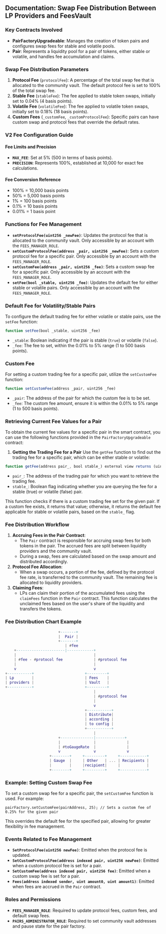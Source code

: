 ## Documentation: Swap Fee Distribution Between LP Providers and FeesVault

### Key Contracts Involved
- **PairFactoryUpgradeable**: Manages the creation of token pairs and configures swap fees for stable and volatile pools.
- **Pair**: Represents a liquidity pool for a pair of tokens, either stable or volatile, and handles fee accumulation and claims.

### Swap Fee Distribution Parameters
1. **Protocol Fee** (`protocolFee`): A percentage of the total swap fee that is allocated to the community vault. The default protocol fee is set to 100% of the total swap fee.
2. **Stable Fee** (`stableFee`): The fee applied to stable token swaps, initially set to 0.04% (4 basis points).
3. **Volatile Fee** (`volatileFee`): The fee applied to volatile token swaps, initially set to 0.18% (18 basis points).
4. **Custom Fees** (`_customFee`, `_customProtocolFee`): Specific pairs can have custom swap and protocol fees that override the default rates.

### V2 Fee Configuration Guide

#### Fee Limits and Precision
- **`MAX_FEE`**: Set at 5% (500 in terms of basis points).
- **`PRECISION`**: Represents 100%, established at 10,000 for exact fee calculations.

#### Fee Conversion Reference
- 100% = 10,000 basis points
- 50% = 5,000 basis points
- 1% = 100 basis points
- 0.1% = 10 basis points
- 0.01% = 1 basis point

### Functions for Fee Management
- **`setProtocolFee(uint256 _newFee)`**: Updates the protocol fee that is allocated to the community vault. Only accessible by an account with the `FEES_MANAGER_ROLE`.
- **`setCustomProtocolFee(address _pair, uint256 _newFee)`**: Sets a custom protocol fee for a specific pair. Only accessible by an account with the `FEES_MANAGER_ROLE`.
- **`setCustomFee(address _pair, uint256 _fee)`**: Sets a custom swap fee for a specific pair. Only accessible by an account with the `FEES_MANAGER_ROLE`.
- **`setFee(bool _stable, uint256 _fee)`**: Updates the default fee for either stable or volatile pairs. Only accessible by an account with the `FEES_MANAGER_ROLE`.

### Default Fee for Volatility/Stable Pairs
To configure the default trading fee for either volatile or stable pairs, use the `setFee` function:

```javascript
function setFee(bool _stable, uint256 _fee)
```

- `_stable`: Boolean indicating if the pair is stable (`true`) or volatile (`false`).
- `_fee`: The fee to set, within the 0.01% to 5% range (1 to 500 basis points).

### Custom Fee
For setting a custom trading fee for a specific pair, utilize the `setCustomFee` function:

```javascript
function setCustomFee(address _pair, uint256 _fee)
```

- `_pair`: The address of the pair for which the custom fee is to be set.
- `_fee`: The custom fee amount, ensure it is within the 0.01% to 5% range (1 to 500 basis points).

### Retrieving Current Fee Values for a Pair
To obtain the current fee values for a specific pair in the smart contract, you can use the following functions provided in the `PairFactoryUpgradeable` contract:

1. **Getting the Trading Fee for a Pair**
Use the `getFee` function to find out the trading fee for a specific pair, which can be either stable or volatile:
```js
function getFee(address pair_, bool stable_) external view returns (uint256)
```

- `pair_`: The address of the trading pair for which you want to retrieve the trading fee.
- `stable_`: Boolean flag indicating whether you are querying the fee for a stable (true) or volatile (false) pair.
  
This function checks if there is a custom trading fee set for the given pair. If a custom fee exists, it returns that value; otherwise, it returns the default fee applicable for stable or volatile pairs, based on the `stable_` flag.

### Fee Distribution Workflow
1. **Accruing Fees in the Pair Contract**: 
   - The `Pair` contract is responsible for accruing swap fees for both tokens in the pair. The accrued fees are split between liquidity providers and the community vault.
   - During a swap, fees are calculated based on the swap amount and distributed accordingly.
2. **Protocol Fee Allocation**: 
   - When a swap occurs, a portion of the fee, defined by the protocol fee rate, is transferred to the community vault. The remaining fee is allocated to liquidity providers.
3. **Claiming Fees**: 
   - LPs can claim their portion of the accumulated fees using the `claimFees` function in the `Pair` contract. This function calculates the unclaimed fees based on the user's share of the liquidity and transfers the tokens.

### Fee Distribution Chart Example
```lua
                        +-------+
                        |  Pair |
                        +-------+
                           | #fee
    +----------------------|------------+
    |                                   |
    | #fee - #protocol fee              | #protocol fee
    |                                   |
    v                                   v
+-----------+                       +---------+
| Lp        |                       | Fees    |
| providers |                       | Vault   |
+-----------+                       +---------+
                                        |
                                        | #protocol fee
                                        |
                                        v
                                    +-----------+
                                    | Distribute|
                                    | according |
                                    | to config |
                                    +-----------+
                                        |
                        +---------------|-------------+
                        |               |              |
                        | #toGaugeRate  |              |
                        v               v              v
                    +--------+     +---------+     +------------+
                    | Gauge  |     | Other   | ... | Recipients |
                    |        |     |recipient|     |            |
                    +--------+     +---------+     +------------+
```

### Example: Setting Custom Swap Fee
To set a custom swap fee for a specific pair, the `setCustomFee` function is used. For example:
```solidity
pairFactory.setCustomFee(pairAddress, 25); // Sets a custom fee of 0.25% for the given pair
```
This overrides the default fee for the specified pair, allowing for greater flexibility in fee management.

### Events Related to Fee Management
- **`SetProtocolFee(uint256 newFee)`**: Emitted when the protocol fee is updated.
- **`SetCustomProtocolFee(address indexed pair, uint256 newFee)`**: Emitted when a custom protocol fee is set for a pair.
- **`SetCustomFee(address indexed pair, uint256 fee)`**: Emitted when a custom swap fee is set for a pair.
- **`Fees(address indexed sender, uint amount0, uint amount1)`**: Emitted when fees are accrued in the `Pair` contract.

### Roles and Permissions
- **`FEES_MANAGER_ROLE`**: Required to update protocol fees, custom fees, and default swap fees.
- **`PAIRS_ADMINISTRATOR_ROLE`**: Required to set community vault addresses and pause state for the pair factory.